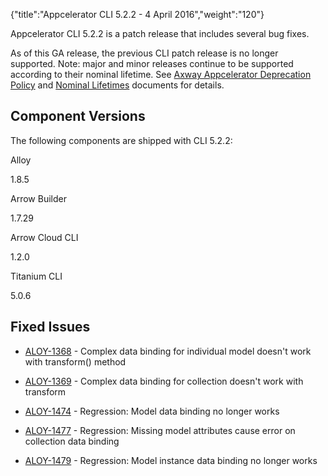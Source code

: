 {"title":"Appcelerator CLI 5.2.2 - 4 April 2016","weight":"120"}

Appcelerator CLI 5.2.2 is a patch release that includes several bug fixes.

As of this GA release, the previous CLI patch release is no longer supported. Note: major and minor releases continue to be supported according to their nominal lifetime. See [Axway Appcelerator Deprecation Policy](/docs/appc/AMPLIFY_Appcelerator_Services_Overview/Axway_Appcelerator_Deprecation_Policy/) and [Nominal Lifetimes](/docs/appc/AMPLIFY_Appcelerator_Services_Overview/Axway_Appcelerator_Product_Lifecycle/#NominalLifetimes) documents for details.

## Component Versions

The following components are shipped with CLI 5.2.2:

Alloy

1.8.5

Arrow Builder

1.7.29

Arrow Cloud CLI

1.2.0

Titanium CLI

5.0.6

## Fixed Issues

* [ALOY-1368](https://jira.appcelerator.org/browse/ALOY-1368) - Complex data binding for individual model doesn't work with transform() method

* [ALOY-1369](https://jira.appcelerator.org/browse/ALOY-1369) - Complex data binding for collection doesn't work with transform

* [ALOY-1474](https://jira.appcelerator.org/browse/ALOY-1474) - Regression: Model data binding no longer works

* [ALOY-1477](https://jira.appcelerator.org/browse/ALOY-1477) - Regression: Missing model attributes cause error on collection data binding

* [ALOY-1479](https://jira.appcelerator.org/browse/ALOY-1479) - Regression: Model instance data binding no longer works
